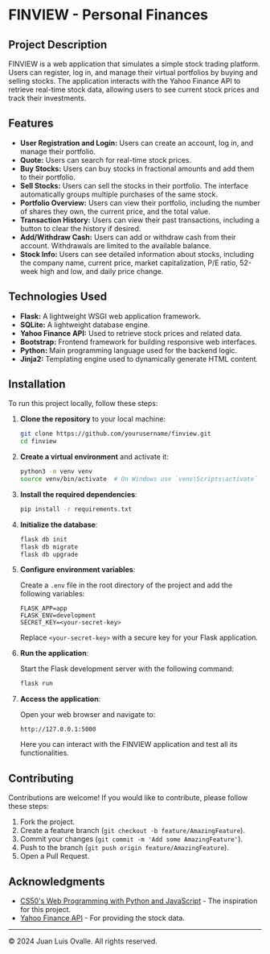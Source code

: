 # FINVIEW - Personal Finances

## Project Description

FINVIEW is a web application that simulates a simple stock trading platform. Users can register, log in, and manage their virtual portfolios by buying and selling stocks. The application interacts with the Yahoo Finance API to retrieve real-time stock data, allowing users to see current stock prices and track their investments.

## Features

- **User Registration and Login:** Users can create an account, log in, and manage their portfolio.
- **Quote:** Users can search for real-time stock prices.
- **Buy Stocks:** Users can buy stocks in fractional amounts and add them to their portfolio.
- **Sell Stocks:** Users can sell the stocks in their portfolio. The interface automatically groups multiple purchases of the same stock.
- **Portfolio Overview:** Users can view their portfolio, including the number of shares they own, the current price, and the total value.
- **Transaction History:** Users can view their past transactions, including a button to clear the history if desired.
- **Add/Withdraw Cash:** Users can add or withdraw cash from their account. Withdrawals are limited to the available balance.
- **Stock Info:** Users can see detailed information about stocks, including the company name, current price, market capitalization, P/E ratio, 52-week high and low, and daily price change.

## Technologies Used

- **Flask:** A lightweight WSGI web application framework.
- **SQLite:** A lightweight database engine.
- **Yahoo Finance API:** Used to retrieve stock prices and related data.
- **Bootstrap:** Frontend framework for building responsive web interfaces.
- **Python:** Main programming language used for the backend logic.
- **Jinja2:** Templating engine used to dynamically generate HTML content.

## Installation

To run this project locally, follow these steps:

1. **Clone the repository** to your local machine:

    ```bash
    git clone https://github.com/yourusername/finview.git
    cd finview
    ```

2. **Create a virtual environment** and activate it:

    ```bash
    python3 -m venv venv
    source venv/bin/activate  # On Windows use `venv\Scripts\activate`
    ```

3. **Install the required dependencies**:

    ```bash
    pip install -r requirements.txt
    ```

4. **Initialize the database**:

    ```bash
    flask db init
    flask db migrate
    flask db upgrade
    ```

5. **Configure environment variables**:

    Create a `.env` file in the root directory of the project and add the following variables:

    ```plaintext
    FLASK_APP=app
    FLASK_ENV=development
    SECRET_KEY=<your-secret-key>
    ```

    Replace `<your-secret-key>` with a secure key for your Flask application.

6. **Run the application**:

    Start the Flask development server with the following command:

    ```bash
    flask run
    ```

7. **Access the application**:

    Open your web browser and navigate to:

    ```arduino
    http://127.0.0.1:5000
    ```

    Here you can interact with the FINVIEW application and test all its functionalities.

## Contributing

Contributions are welcome! If you would like to contribute, please follow these steps:

1. Fork the project.
2. Create a feature branch (`git checkout -b feature/AmazingFeature`).
3. Commit your changes (`git commit -m 'Add some AmazingFeature'`).
4. Push to the branch (`git push origin feature/AmazingFeature`).
5. Open a Pull Request.

## Acknowledgments

- [CS50's Web Programming with Python and JavaScript](https://cs50.harvard.edu/web/2021/) - The inspiration for this project.
- [Yahoo Finance API](https://www.yahoofinanceapi.com/) - For providing the stock data.

---

© 2024 Juan Luis Ovalle. All rights reserved.
